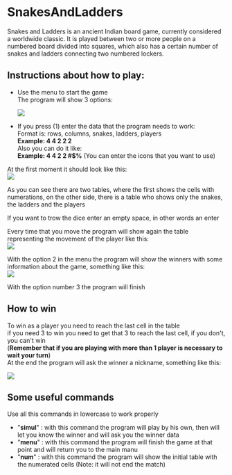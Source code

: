 # SnakesAndLadders
Snakes and Ladders is an ancient Indian board game, currently considered a worldwide classic. It is played between two or more people on a numbered board divided into squares, which also has a certain number of snakes and ladders connecting two numbered lockers.  
## Instructions about how to play:
* Use the menu to start the game  
  The program will show 3 options: 
    
  <img align="center" src="https://cdn.discordapp.com/attachments/713169506238857217/841477733954879539/unknown.png">
* If you press (1) enter the data that the program needs to work:  
Format is: rows, columns, snakes, ladders, players  
__Example: 4 4 2 2 2__  
Also you can do it like:  
__Example: 4 4 2 2 #$%__ (You can enter the icons that you want to use)  

At the first moment it should look like this:  
<img align="center" src="https://cdn.discordapp.com/attachments/713169506238857217/841473284997513216/unknown.png"> 
  
As you can see there are two tables, where the first shows the cells with numerations, on the other side, there is a table who shows only the snakes, the ladders and the players  

If you want to trow the dice enter an empty space, in other words an enter  

Every time that you move the program will show again the table representing the movement of the player like this:  
<img align="center" src="https://cdn.discordapp.com/attachments/713169506238857217/841475801408602163/unknown.png">
  
With the option 2 in the menu the program will show the winners with some information about the game, something like this:  
<img align="center" src="https://cdn.discordapp.com/attachments/713169506238857217/841482293486682162/unknown.png">  

With the option number 3 the program will finish  
## How to win  
To win as a player you need to reach the last cell in the table  
if you need 3 to win you need to get that 3 to reach the last cell, if you don't, you can't win  
(__Remember that if you are playing with more than 1 player is necessary to wait your turn__)  
At the end the program will ask the winner a nickname, something like this:  

<img align="center" src="https://cdn.discordapp.com/attachments/713169506238857217/841476458400448512/unknown.png">  
  
## Some useful commands  
Use all this commands in lowercase to work properly
* "__simul__" : with this command the program will play by his own, then will let you know the winner and will ask you the winner data
* "__menu__" : with this command the program will finish the game at that point and will return you to the main manu
* "__num__" : with this command the program will show the initial table with the numerated cells (Note: it will not end the match)
